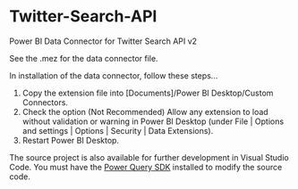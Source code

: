 # Twitter-Search-API
Power BI Data Connector for Twitter Search API v2

See the .mez for the data connector file.

In installation of the data connector, follow these steps...

1) Copy the extension file into [Documents]/Power BI Desktop/Custom Connectors.
2) Check the option (Not Recommended) Allow any extension to load without validation or warning in Power BI Desktop (under File | Options and settings | Options | Security | Data Extensions).
3) Restart Power BI Desktop.


The source project is also available for further development in Visual Studio Code. You must have the [Power Query SDK](https://docs.microsoft.com/en-us/power-query/installingsdk) installed to modify the source code.
